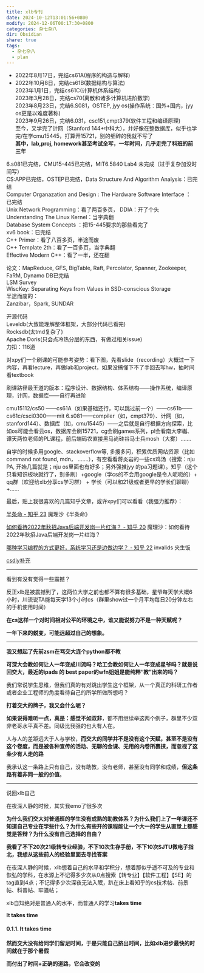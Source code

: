 ```yaml
---
title: xlb专刊
date: 2024-10-12T13:01:56+0800
modify: 2024-12-06T00:17:30+0800
categories: 杂七杂八
dir: Obsidian
share: true
tags:
  - 杂七杂八
  - plan
---
```


- 2022年8月17日，完结cs61A(程序的构造与解释)
- 2022年10月8日，完结cs61B(数据结构与算法)  
2023年1月1日，完结cs61C(计算机体系结构)  
2023年3月28日，完结cs70(离散和诸多计算机进阶数学)  
2023年8月23日，完结6.S081，OSTEP, jyy os(操作系统：国外+国内，jyy os更是以难度著称)  
2023年9月26日，完结6.031，csc151,cmpt379(软件工程和编译原理)  
至今，又学完了计网（Stanford 144+中科大），并好像在整数据库，似乎也学完/在学cmu15445，打算开15721，别的细碎的我就不写了  
**其中，lab,proj, homework甚至考试全写，一年时间，几乎走完了科班的前三年**

6.s081已完结，CMU15-445已完结，MIT6.5840 Lab4 未完成（过于复杂加没时间写）  
CS:APP已完结，OSTEP已完结，Data Structure And Algorithm Analysis：已完结  
Computer Organazation and Design : The Hardware Software Interface ： 已完结  
Unix Network Programming：看了两百多页， DDIA：开了个头  
Understanding The Linux Kernel：当字典翻  
Database System Concepts ：把15-445要求的那些看完了  
xv6 book：已完结  
C++ Primer：看了八百多页，半途而废  
C++ Template 2th：看了一百多页，当字典翻  
Effective Modern C++：看了一半，还在翻

论文：MapReduce, GFS, BigTable, Raft, Percolator, Spanner, Zookeeper, FaRM, Dynamo DB已完结  
LSM Survey  
WiscKey: Separating Keys from Values in SSD-conscious Storage  
半途而废的：  
Zanzibar，Spark, SUNDAR

开源代码  
Leveldb(大致能理解整体框架，大部分代码已看完)  
Rocksdb(太tmd复杂了)  
Apache Doris(只会点冷热分层的东西，有做过相关issue)  
力扣：116道

对xpy们一个刷课的可能参考姿势：看下图，先看slide（recording）大概过一下内容，再看lecture，再做lab和project，如果没搞懂下不了手回去写hw，抽时间看textbook

刷课路径最王道的版本：程序设计、数据结构、体系结构——操作系统，编译原理，计网，数据库——自行再进阶

cmu15112/cs50 ——cs61A（如果基础还行，可以跳过前一个）——cs61b——cs61c/csci0300——mit 6.s081——compiler（如，cmpt379）、计网（如，stanford144）、数据库（如，cmu15445）——之后就是自行根据方向探索，比如os可能会看云os，数据库会刷15721，cg会刷games系列，pl会看南大李樾、谭天两位老师的PL课程，前后端码农直接黑马尚硅谷马士兵mosh（大雾）.......

自学的时候多用google、stackoverflow等, 多搜多问，积累优质网站资源（比如command not found, mdn， .......），有空看看蒋炎岩的一些cs鸡汤（搜索：nju PA, 开始几篇就是；nju os里面也有好多；另外强推jyy 的pa习题课）。知乎（这个只看知识板块就行了，别多刷）+google（学cs的不会用google是令人呃呃的）+ qq群（欢迎给xlb分享cs学习群） + 学长（可以和21级或者更早的学长们聊聊） +......

最后，贴上我很喜欢的几篇知乎文章，或许xpy们可以看看（我强力推荐）：

[半条命 - 知乎 23](https://zhuanlan.zhihu.com/p/84927997) 魔理沙《半条命》

[如何看待2022年秋招Java后端开发岗一片红海？ - 知乎 20](https://www.zhihu.com/question/471105298/answer/1995471916) 魔理沙：如何看待2022年秋招Java后端开发岗一片红海？

[哪种学习编程的方式更好，系统学习还是边做边学？ - 知乎 22](https://www.zhihu.com/question/21326179/answer/2532074457) invalids 夹生饭

[csdiy补充](./csdiy%E8%A1%A5%E5%85%85.md)

---

看到有没有觉得一些震撼？

反正xlb是被震撼到了，这两位大学之前也都不算有很多基础，星爷每天学大概6小时，川流说TA能每天学13个小时cs（群里show过一个月平均每日20分钟左右的手机使用时间）

**在cs这样一个对时间相对公平的环境之中，谁又能说努力不是一种天赋呢？**

**一年下来的蜕变，可能远超过自己的想象。**

---

**我又想起了先前zsm在骂交大连个python都不教**

**可深大会教如何让人一年变成川流吗？哈工会教如何让人一年变成星爷吗？就是说回交大，最近的ipads 的 best paper的wfn姐姐是能纯粹“教”出来的吗？**

我们常说学生思维，但我们真的有对跳出学生这个框架，从一个真正的科研工作者或者企业工程师的角度看待自己的所学所做所想吗？

**打着交大的牌子，我又会什么呢？**

**如果说得难听一点，真是：感觉不如双非**，都不用继续举这两个例子，群里不少双非老哥水平真不差。同级比我强的也大有人在。

人与人的差距远大于人与学校，**而交大的同学并不是没有这个天赋，甚至不是没有这个卷度，而是被各种宣传的活动、无聊的金课、无用的内卷所裹挟，而忽视了这条少有人走的路**

我承认这一条路上只有自己，没有助教，没有老师，甚至没有同学和成绩，**但这条路有着非同一般的价值**。

---

说回xlb自己

在夜深人静的时候，其实我emo了很多次

**为什么我们交大对普通班的学生没有成熟的助教体系？为什么我们上了一年课还不知道自己专业在学些什么？为什么有些开的课程能让一个大一的学生从直觉上都感觉是答辩？为什么没有自己选择的自由？**

**我看了不下20次21级转专业经验，不下10次生存手册，不下10次SJTU微电子指北，我想从这些前人的经验里面去寻找答案**

在夜深人静的时候，xlb想着自己的水平和学积分，想着那似乎遥不可及的专业和恢弘的学科，在水源上不记得多少次从0点搜索【转专业】【软件工程】【SE】的tag直到4点；不记得多少次深夜无法入眠，趴在床上看知乎的cs技术帖、前景帖、科普帖、牢骚帖；

xlb自知绝对是普通人的水平，而普通人的学习**takes time**

**It takes time**

#### 0.1.1. [](https://shuiyuan.sjtu.edu.cn/t/topic/214371/123#it-takes-time-3)It takes time

**然而交大没有给同学们留足时间，于是只能自己挤出时间，比如xlb进步最快的时间就在于那个暑假**

**而付出了时间+正确的道路，它会改变的**